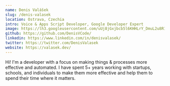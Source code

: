 ```yaml
---
name: Denis Valášek
slug: /denis-valasek
location: Ostrava, Czechia
intro: Voice & Apps Script Developer, Google Developer Expert
image: https://lh3.googleusercontent.com/uUj8jGxjbcb5l6KHHLrY_DmuL2u8R1i3tJisrontxjE1dNK6M6T1MRKCqhWk87GyHpU7E5tGr0cOX2PNzOnBGvuRm1zlNwFSkh-WU2NatVfl7Z7jGr8=w1280
github: https://github.com/DenisVCode/
linkedin: https://www.linkedin.com/in/denisvalasek/
twitter: https://twitter.com/DenisValasek
website: https://valasek.dev/
---
```


Hi! I'm a developer with a focus on making things & processes more effective and automated. I have spent 5+ years working with startups, schools, and individuals to make them more effective and help them to spend their time where it matters.